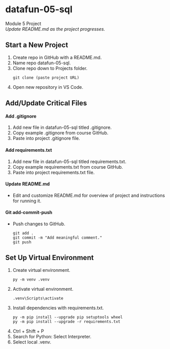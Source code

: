 # datafun-05-sql
Module 5 Project  
*Update README.md as the project progresses.*  

## Start a New Project
1. Create repo in GitHub with a README.md.
2. Name repo datafun-05-sql.
3. Clone repo down to Projects folder.
    ```  
    git clone (paste project URL)
    ```  
4. Open new repository in VS Code.

## Add/Update Critical Files
#### Add .gitignore
1. Add new file in datafun-05-sql titled .gitignore.
2. Copy example .gitignore from course GitHub.
3. Paste into project .gitignore file.

#### Add requirements.txt
1. Add new file in datafun-05-sql titled requirements.txt.
2. Copy example requirements.txt from course GitHub.
3. Paste into project requirements.txt file.

#### Update README.md
* Edit and customize README.md for overview of project and instructions for running it.

#### Git add-commit-push
* Push changes to GitHub.
    ```
    git add .
    git commit -m "Add meaningful comment."
    git push
    ```

## Set Up Virtual Environment
1. Create virtual environment.
    ```
    py -m venv .venv
    ```
2. Activate virtual environment.
    ```
    .venv\Scripts\activate
    ```
3. Install dependencies with requirements.txt.
    ```
    py -m pip install --upgrade pip setuptools wheel
    py -m pip install --upgrade -r requirements.txt
    ```
4. Ctrl + Shift + P
5. Search for Python: Select Interpreter.
6. Select local .venv.